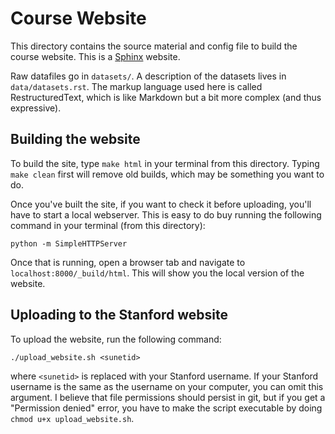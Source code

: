 Course Website
==============

This directory contains the source material and config file to build the course website. This is a [Sphinx](http://sphinx-doc.org/) website.

Raw datafiles go in `datasets/`. A description of the datasets lives in `data/datasets.rst`. The markup language used here is called RestructuredText, which is like Markdown but a bit more complex (and thus expressive).

Building the website
--------------------

To build the site, type `make html` in your terminal from this directory. Typing `make clean` first will remove old builds, which may be something you want to do.

Once you've built the site, if you want to check it before uploading, you'll have to start a local webserver. This is easy to do buy running the following command in your terminal (from this directory):

    python -m SimpleHTTPServer

Once that is running, open a browser tab and navigate to `localhost:8000/_build/html`. This will show you the local version of the website.

Uploading to the Stanford website
---------------------------------

To upload the website, run the following command:

    ./upload_website.sh <sunetid>

where `<sunetid>` is replaced with your Stanford username. If your Stanford username is the same as the username on your computer, you can omit this argument. I believe that file permissions should persist in git, but if you get a "Permission denied" error, you have to make the script executable by doing `chmod u+x upload_website.sh`.
